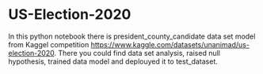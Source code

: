 # US-Election-2020
In this python notebook there is president_county_candidate data set model from Kaggel competition https://www.kaggle.com/datasets/unanimad/us-election-2020.
There you could find data set analysis, raised null hypothesis, trained data model and deplouyed it to test_dataset.
